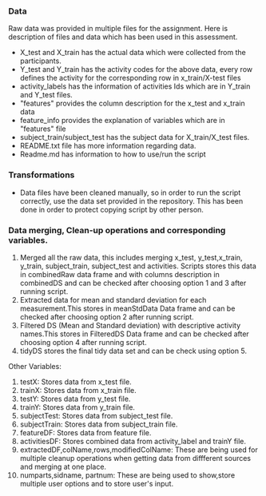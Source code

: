 

### Data 
Raw data was provided in multiple files for the assignment. Here is description of files and data which has been used in this assessment.

* X_test and X_train has the actual data which were collected from the participants.
* Y_test and Y_train has the activity codes for the above data, every row defines the activity for the corresponding row in x_train/X-test files
* activity_labels has the information of activities Ids which are in Y_train and Y_test files.
* "features" provides the column description for the x_test and x_train data
* feature_info provides the explanation of variables which are in "features" file
* subject_train/subject_test has the subject data for X_train/X_test files.
* README.txt file has more information regarding data.
* Readme.md has information to how to use/run the script


### Transformations

* Data files have been cleaned manually, so in order to run the script correctly, use the data set provided in the repository. 
	This has been done in order to protect copying script by other person.

### Data merging, Clean-up operations and corresponding variables.

1. Merged all the raw data, this includes merging x_test, y_test,x_train, y_train, subject_train, subject_test and activities. 
	Scripts stores this data in combinedRaw data frame and with columns description in combinedDS and can be checked after choosing option 1 and 3 after running script.
2. Extracted data for mean and standard deviation for each measurement.This stores in meanStdData Data frame and can be checked after choosing option 2 after running script.
3. Filtered DS (Mean and Standard deviation) with descriptive activity names.This stores in FilteredDS Data frame and can be checked after choosing option 4 after running script.
4. tidyDS stores the final tidy data set and can be check using option 5.

Other Variables:

1. testX: Stores data from x_test file.
2. trainX: Stores data from x_train file.
3. testY: Stores data from y_test file.
4. trainY: Stores data from y_train file.
5. subjectTest: Stores data from subject_test file.
6. subjectTrain: Stores data from subject_train file.
7. featureDF: Stores data from feature file.
8. activitiesDF: Stores combined data from activity_label and trainY file.
9. extractedDF,colName,rows,modifiedColName: These are being used for multiple cleanup operations when getting data from diffferent sources and merging at one place.
10. numparts,sidname, partnum: These are being used to show,store multiple user options and to store user's input.

